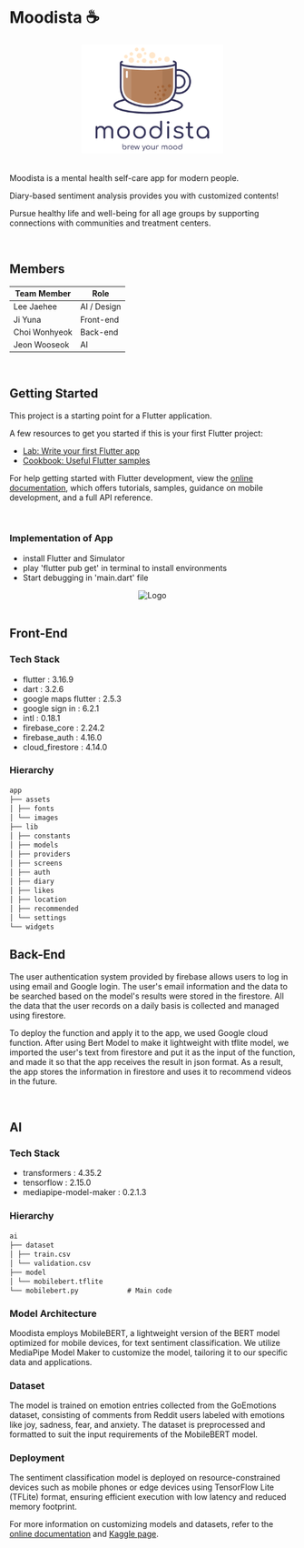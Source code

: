 # Moodista ☕️
<div align="center">
  <img src="assets/images/loading_logo.png" alt="Logo" width="250"/>
</div>

<br>

Moodista is a mental health self-care app for modern people.

Diary-based sentiment analysis provides you with customized contents!

Pursue healthy life and well-being for all age groups by supporting connections with communities and treatment centers. 

<br>

## Members

| Team Member   | Role           |
|---------------|----------------|
| Lee Jaehee    | AI / Design    |
| Ji Yuna       | Front-end      |
| Choi Wonhyeok | Back-end       |
| Jeon Wooseok  | AI             |

<br>

## Getting Started

This project is a starting point for a Flutter application.

A few resources to get you started if this is your first Flutter project:

- [Lab: Write your first Flutter app](https://docs.flutter.dev/get-started/codelab)
- [Cookbook: Useful Flutter samples](https://docs.flutter.dev/cookbook)

For help getting started with Flutter development, view the
[online documentation](https://docs.flutter.dev/), which offers tutorials,
samples, guidance on mobile development, and a full API reference.

<br>

### Implementation of App
- install Flutter and Simulator
- play 'flutter pub get' in terminal to install environments
- Start debugging in 'main.dart' file

<div align="center">
  <img src="assets/images/moodista_video.gif" alt="Logo" width="250"/>
</div>

<br>

## Front-End

### Tech Stack
- flutter : 3.16.9
- dart : 3.2.6
- google maps flutter : 2.5.3
- google sign in : 6.2.1
- intl : 0.18.1
- firebase_core : 2.24.2
- firebase_auth : 4.16.0
- cloud_firestore : 4.14.0

### Hierarchy

```
app
├── assets
│ ├── fonts
│ └── images
├── lib
│ ├── constants
│ ├── models
│ ├── providers
│ ├── screens
│ ├── auth
│ ├── diary
│ ├── likes
│ ├── location
│ ├── recommended
│ └── settings
└── widgets
```

## Back-End

The user authentication system provided by firebase allows users to log in using email and Google login. The user's email information and the data to be searched based on the model's results were stored in the firestore. All the data that the user records on a daily basis is collected and managed using firestore.

To deploy the function and apply it to the app, we used Google cloud function. After using Bert Model to make it lightweight with tflite model, we imported the user's text from firestore and put it as the input of the function, and made it so that the app receives the result in json format. As a result, the app stores the information in firestore and uses it to recommend videos in the future.

<br>

## AI

### Tech Stack
- transformers : 4.35.2
- tensorflow : 2.15.0
- mediapipe-model-maker : 0.2.1.3

### Hierarchy

```
ai
├── dataset
│ ├── train.csv
│ └── validation.csv
├── model
│ └── mobilebert.tflite
└── mobilebert.py            # Main code
```

### Model Architecture

Moodista employs MobileBERT, a lightweight version of the BERT model optimized for mobile devices, for text sentiment classification. We utilize MediaPipe Model Maker to customize the model, tailoring it to our specific data and applications.

### Dataset

The model is trained on emotion entries collected from the GoEmotions dataset, consisting of comments from Reddit users labeled with emotions like joy, sadness, fear, and anxiety. The dataset is preprocessed and formatted to suit the input requirements of the MobileBERT model.

### Deployment

The sentiment classification model is deployed on resource-constrained devices such as mobile phones or edge devices using TensorFlow Lite (TFLite) format, ensuring efficient execution with low latency and reduced memory footprint.

For more information on customizing models and datasets, refer to the [online documentation](https://developers.google.com/mediapipe/solutions/customization/text_classifier) and [Kaggle page](https://www.kaggle.com/datasets/shivamb/go-emotions-google-emotions-dataset).
